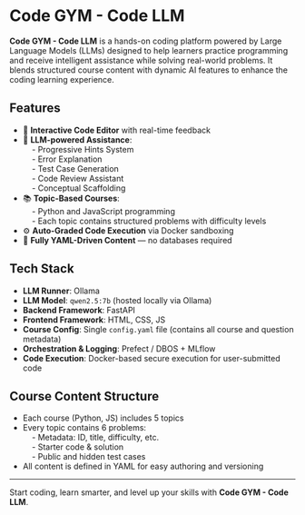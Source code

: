 # Code GYM - Code LLM

**Code GYM - Code LLM** is a hands-on coding platform powered by Large Language Models (LLMs) designed to help learners practice programming and receive intelligent assistance while solving real-world problems. It blends structured course content with dynamic AI features to enhance the coding learning experience.

## Features

- 🌟 **Interactive Code Editor** with real-time feedback  
- 🤖 **LLM-powered Assistance**:  
  &nbsp;&nbsp;&nbsp;&nbsp;- Progressive Hints System  
  &nbsp;&nbsp;&nbsp;&nbsp;- Error Explanation  
  &nbsp;&nbsp;&nbsp;&nbsp;- Test Case Generation  
  &nbsp;&nbsp;&nbsp;&nbsp;- Code Review Assistant  
  &nbsp;&nbsp;&nbsp;&nbsp;- Conceptual Scaffolding  
- 📚 **Topic-Based Courses**:  
  &nbsp;&nbsp;&nbsp;&nbsp;- Python and JavaScript programming  
  &nbsp;&nbsp;&nbsp;&nbsp;- Each topic contains structured problems with difficulty levels  
- ⚙️ **Auto-Graded Code Execution** via Docker sandboxing  
- 📄 **Fully YAML-Driven Content** — no databases required  

## Tech Stack

- **LLM Runner**: Ollama  
- **LLM Model**: `qwen2.5:7b` (hosted locally via Ollama)  
- **Backend Framework**: FastAPI  
- **Frontend Framework**: HTML, CSS, JS  
- **Course Config**: Single `config.yaml` file (contains all course and question metadata)  
- **Orchestration & Logging**: Prefect / DBOS + MLflow  
- **Code Execution**: Docker-based secure execution for user-submitted code  

## Course Content Structure

- Each course (Python, JS) includes 5 topics  
- Every topic contains 6 problems:  
  &nbsp;&nbsp;&nbsp;&nbsp;- Metadata: ID, title, difficulty, etc.  
  &nbsp;&nbsp;&nbsp;&nbsp;- Starter code & solution  
  &nbsp;&nbsp;&nbsp;&nbsp;- Public and hidden test cases  
- All content is defined in YAML for easy authoring and versioning  

---

Start coding, learn smarter, and level up your skills with **Code GYM - Code LLM**.
